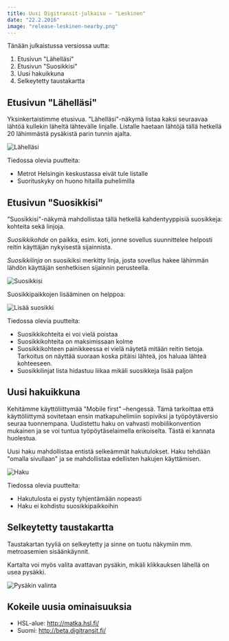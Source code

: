 ```yaml
---
title: Uusi Digitransit-julkaisu – "Leskinen"
date: "22.2.2016"
image: "release-leskinen-nearby.png"
---
```


Tänään julkaistussa versiossa uutta:

1. Etusivun "Lähelläsi"
2. Etusivun "Suosikkisi"
3. Uusi hakuikkuna
4. Selkeytetty taustakartta

## Etusivun "Lähelläsi"
Yksinkertaistimme etusivua. "Lähelläsi"-näkymä listaa kaksi seuraavaa lähtöä kullekin läheltä lähtevälle linjalle. Listalle haetaan lähtöjä tällä hetkellä 20 lähimmästä pysäkistä parin tunnin ajalta.

![Lähelläsi](release-leskinen-nearby.png "Lähelläsi")

Tiedossa olevia puutteita:
- Metrot Helsingin keskustassa eivät tule listalle
- Suorituskyky on huono hitailla puhelimilla

## Etusivun "Suosikkisi"
"Suosikkisi"-näkymä mahdollistaa tällä hetkellä kahdentyyppisiä suosikkeja: kohteita sekä linjoja.

*Suosikkikohde* on paikka, esim. koti, jonne sovellus suunnittelee helposti reitin käyttäjän nykyisestä sijainnista.

*Suosikkilinja* on suosikiksi merkitty linja, josta sovellus hakee lähimmän lähdön käyttäjän senhetkisen sijainnin perusteella.

![Suosikkisi](release-leskinen-favourites.png "Suosikkisi")

Suosikkipaikkojen lisääminen on helppoa:

![Lisää suosikki](release-leskinen-add-favourite.png "Lisää suosikki")

Tiedossa olevia puutteita:
- Suosikkikohteita ei voi vielä poistaa
- Suosikkikohteita on maksimissaan kolme
- Suosikkikohteen painikkeessa ei vielä näytetä mitään reitin tietoja. Tarkoitus on näyttää suoraan koska pitäisi lähteä, jos haluaa lähteä kohteeseen.
- Suosikkilinjat lista hidastuu liikaa mikäli suosikkeja lisää paljon


## Uusi hakuikkuna
Kehitämme käyttöliittymää "Mobile first" –hengessä. Tämä tarkoittaa että käyttöliittymä sovitetaan ensin matkapuhelimiin sopiviksi ja työpöytäversio seuraa tuonnempana. Uudistettu haku on vahvasti mobiilikonvention mukainen ja se voi tuntua työpöytäselaimella erikoiselta. Tästä ei kannata huolestua.

Uusi haku mahdollistaa entistä selkeämmät hakutulokset. Haku tehdään "omalla sivullaan" ja se mahdollistaa edellisten hakujen käyttämisen.

![Haku](release-leskinen-search.png "Haku")

Tiedossa olevia puutteita:
- Hakutulosta ei pysty tyhjentämään nopeasti
- Haku ei kohdistu suosikkipaikkoihin

## Selkeytetty taustakartta
Taustakartan tyyliä on selkeytetty ja sinne on tuotu näkymiin mm. metroasemien sisäänkäynnit.

Kartalta voi myös valita avattavan pysäkin, mikäli klikkauksen lähellä on usea pysäkki.

![Pysäkin valinta](release-leskinen-select-stop.png "Pysäkin valinta")

## Kokeile uusia ominaisuuksia
- HSL-alue: http://matka.hsl.fi/
- Suomi: http://beta.digitransit.fi/
